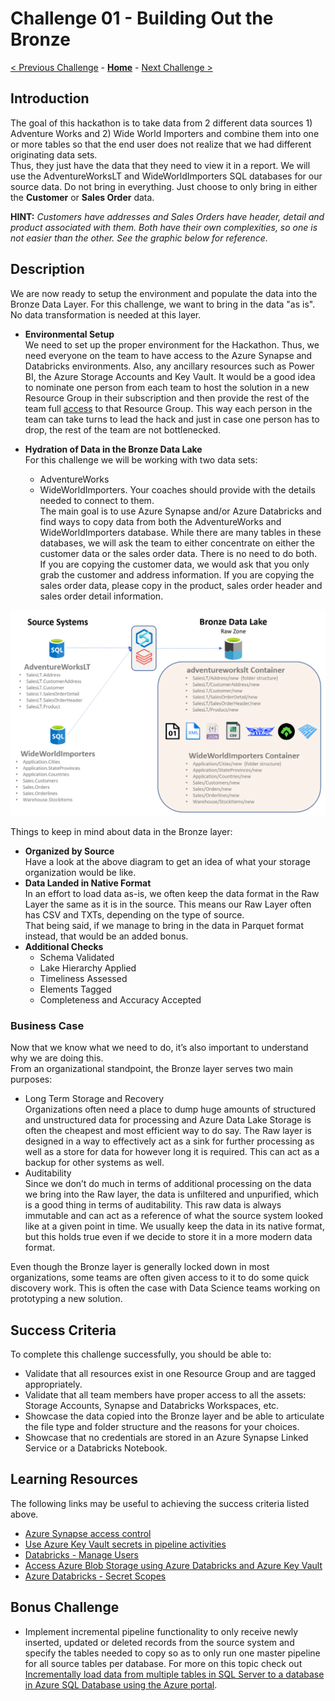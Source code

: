 # Challenge 01 - Building Out the Bronze

[< Previous Challenge](./Challenge-00.md) - **[Home](../README.md)** - [Next Challenge >](./Challenge-02.md)

## Introduction

The goal of this hackathon is to take data from 2 different data sources 1) Adventure Works and 2) Wide World Importers and combine them into one or more tables so that the end user does not realize that we had different originating data sets.  
Thus, they just have the data that they need to view it in a report.  We will use the AdventureWorksLT and WideWorldImporters SQL databases for our source data.  Do not bring in everything.  Just choose to only bring in either the __Customer__ or __Sales Order__ data.  

**HINT:** _Customers have addresses and Sales Orders have header, detail and product associated with them.  Both have their own complexities, so one is not easier than the other.  See the graphic below for reference._  

## Description

We are now ready to setup the environment and populate the data into the Bronze Data Layer.  For this challenge, we want to bring in the data "as is".  No data transformation is needed at this layer.

- __Environmental Setup__  
  We need to set up the proper environment for the Hackathon. Thus, we need everyone on the team to have access to the Azure Synapse and Databricks environments. Also, any ancillary resources such as Power BI, the Azure Storage Accounts and Key Vault. It would be a good idea to nominate one person from each team to host the solution in a new Resource Group in their subscription and then provide the rest of the team full [access](https://learn.microsoft.com/en-us/azure/role-based-access-control/quickstart-assign-role-user-portal) to that Resource Group. This way each person in the team can take turns to lead the hack and just in case one person has to drop, the rest of the team are not bottlenecked.

- __Hydration of Data in the Bronze Data Lake__  
  For this challenge we will be working with two data sets:
  - AdventureWorks
  - WideWorldImporters. 
  Your coaches should provide with the details needed to connect to them.  
  The main goal is to use Azure Synapse and/or Azure Databricks and find ways to copy data from both the AdventureWorks and WideWorldImporters database.  While there are many tables in these databases, we will ask the team to either concentrate on either the customer data or the sales order data.  There is no need to do both.  
  If you are copying the customer data, we would ask that you only grab the customer and address information. If you are copying the sales order data, please copy in the product, sales order header and sales order detail information.   
    
![picture alt](../img/Bronze.png)
  
Things to keep in mind about data in the Bronze layer:
- __Organized by Source__  
  Have a look at the above diagram to get an idea of what your storage organization would be like.
- __Data Landed in Native Format​__  
  In an effort to load data as-is, we often keep the data format in the Raw Layer the same as it is in the source. This means our Raw Layer often has CSV and TXTs, depending on the type of source.  
  That being said, if we manage to bring in the data in Parquet format instead, that would be an added bonus.
- __Additional Checks__  
  - Schema Validated​  
  - Lake Hierarchy Applied​  
  - Timeliness Assessed​  
  - Elements Tagged​  
  - Completeness and Accuracy Accepted  
  
  
### Business Case
Now that we know what we need to do, it’s also important to understand why we are doing this.  
From an organizational standpoint, the Bronze layer serves two main purposes:
- Long Term Storage and Recovery  
Organizations often need a place to dump huge amounts of structured and unstructured data for processing and Azure Data Lake Storage is often the cheapest and most efficient way to do say. The Raw layer is designed in a way to effectively act as a sink for further processing as well as a store for data for however long it is required. This can act as a backup for other systems as well.
- Auditability  
Since we don’t do much in terms of additional processing on the data we bring into the Raw layer, the data is unfiltered and unpurified, which is a good thing in terms of auditability. This raw data is always immutable and can act as a reference of what the source system looked like at a given point in time. We usually keep the data in its native format, but this holds true even if we decide to store it in a more modern data format.  
  
Even though the Bronze layer is generally locked down in most organizations, some teams are often given access to it to do some quick discovery work. This is often the case with Data Science teams working on prototyping a new solution.
  
## Success Criteria
To complete this challenge successfully, you should be able to:

- Validate that all resources exist in one Resource Group and are tagged appropriately.
- Validate that all team members have proper access to all the assets: Storage Accounts, Synapse and Databricks Workspaces, etc.
- Showcase the data copied into the Bronze layer and be able to articulate the file type and folder structure and the reasons for your choices.
- Showcase that no credentials are stored in an Azure Synapse Linked Service or a Databricks Notebook.

## Learning Resources

The following links may be useful to achieving the success criteria listed above.

- [Azure Synapse access control](https://docs.microsoft.com/en-us/azure/synapse-analytics/security/synapse-workspace-access-control-overview) 
- [Use Azure Key Vault secrets in pipeline activities](https://docs.microsoft.com/en-us/azure/data-factory/how-to-use-azure-key-vault-secrets-pipeline-activities)
- [Databricks - Manage Users](https://learn.microsoft.com/en-us/azure/databricks/administration-guide/users-groups/users)
- [Access Azure Blob Storage using Azure Databricks and Azure Key Vault](https://learn.microsoft.com/en-us/azure/key-vault/general/integrate-databricks-blob-storage)
- [Azure Databricks - Secret Scopes](https://learn.microsoft.com/en-us/azure/databricks/security/secrets/secret-scopes)

## Bonus Challenge
- Implement incremental pipeline functionality to only receive newly inserted, updated or deleted records from the source system and specify the tables needed to copy so as to only run one master pipeline for all source tables per database.  For more on this topic check out [Incrementally load data from multiple tables in SQL Server to a database in Azure SQL Database using the Azure portal](https://learn.microsoft.com/en-us/azure/data-factory/tutorial-incremental-copy-multiple-tables-portal).

